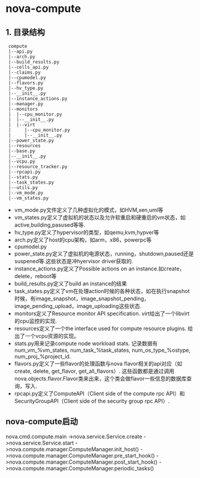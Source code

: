 # nova-compute
## 1. 目录结构
     compute
     |--api.py
     |--arch.py
     |--build_results.py
     |--cells_api.py
     |--claims.py
     |--cpumodel.py
     |--flavors.py
     |--hv_type.py
     |--__init__.py
     |--instance_actions.py
     |--manager.py
     |--monitors
     |  |--cpu_monitor.py
     |  |--__init__.py
     |  |--virt
     |     |--cpu_monitor.py
     |     |--__init__.py
     |--power_state.py
     |--resources
     |--base.py
     |--__init__.py
     |--vcpu.py
     |--resource_tracker.py
     |--rpcapi.py
     |--stats.py
     |--task_states.py
     |--utils.py
     |--vm_mode.py
     |--vm_states.py

* vm_mode.py文件定义了几种虚拟化的模式，如HVM,xen,uml等
* vm_states.py定义了虚拟机的状态以及允许软重启和硬重启的vm状态，如active,building,pasused等等.
* hv_type.py定义了hypervisor的类型，如qemu,kvm,hypver等
* arch.py定义了host的cpu架构，如arm，x86，powerpc等
* cpumodel.py
* power_state.py定义了虚拟机的电源状态，running，shutdown,paused还是suspened等.这些状态是冲hyervisor driver获取的.
* instance_actions.py定义了Possible actions on an instance.如create，delete，reboot等
* build_results.py定义了build an instance的结果
* task_states.py定义了vm在处理action时候的各种状态，如在执行snapshot时候，有image_snapshot，image_snapshot_pending，image_pending_upload，image_uploading这些状态. 
* monitors定义了Resource monitor API specification. virt给出了一个libvirt的cpu监控的实现.
* resources定义了一个the interface used for compute resource plugins. 给出了一个vcpu资源的实现。
* stats.py用来记录compute node workload stats. 记录数据有num_vm_%vm_states, num_task_%task_states, num_os_type_%ostype, num_proj_%project_id.
* flavors.py定义了一些flavor的处理函数与nova flavor相关的api对应（如create, delete, get_flavor, get_all_flavors）. 这些函数都是通过调用nova.objects.flavor.Flavor类来出来，这个类会做flavor一些信息的数据库查询，写入.
* rpcapi.py定义了ComputeAPI（Client side of the compute rpc API）和SecurityGroupAPI（Client side of the security group rpc API）.

## nova-compute启动

nova.cmd.compute.main
->nova.service.Service.create
->nova.service.Service.start
  ->nova.compute.manager.ComputeManager.init_host()
  ->nova.compute.manager.ComputeManager.pre_start_hook()
  ->nova.compute.manager.ComputeManager.post_start_hook()
  ->nova.compute.manager.ComputeManager.periodic_tasks()


